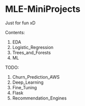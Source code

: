 # MLE-MiniProjects

Just for fun xD

Contents:
1. EDA
1. Logistic_Regression
1. Trees_and_Forests
1. ML

TODO:
1. Churn_Prediction_AWS
1. Deep_Learning
1. Fine_Tuning
1. Flask
1. Recommendation_Engines
